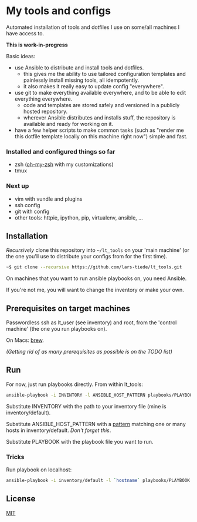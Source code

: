 # My tools and configs

Automated installation of tools and dotfiles I use on some/all machines I have access to.

**This is work-in-progress**

Basic ideas:
- use Ansible to distribute and install tools and dotfiles.
  - this gives me the ability to use tailored configuration templates and painlessly install missing tools, all idempotently.
  - it also makes it really easy to update config "everywhere".
- use git to make everything available everywhere, and to be able to edit everything everywhere.
  - code and templates are stored safely and versioned in a publicly hosted repository.
  - wherever Ansible distributes and installs stuff, the repository is available and ready for working on it.
- have a few helper scripts to make common tasks (such as "render me this dotfile template locally on this machine right now") simple and fast.

### Installed and configured things so far

- zsh ([oh-my-zsh](http://ohmyz.sh/) with my customizations)
- tmux

### Next up

- vim with vundle and plugins
- ssh config
- git with config
- other tools: httpie, ipython, pip, virtualenv, ansible, ...


## Installation

*Recursively* clone this repository into `~/lt_tools` on your 'main machine' (or the one you'll use to distribute your configs from for the first time).

```sh
~$ git clone --recursive https://github.com/lars-tiede/lt_tools.git
```

On machines that you want to run ansible playbooks on, you need Ansible.

If you're not me, you will want to change the inventory or make your own.


## Prerequisites on target machines

Passwordless ssh as lt\_user (see inventory) and root, from the 'control machine' (the one you run playbooks on).

On Macs: [brew](http://brew.sh/).

*(Getting rid of as many prerequisites as possible is on the TODO list)*


## Run

For now, just run playbooks directly. From within lt\_tools:

```bash
ansible-playbook -i INVENTORY -l ANSIBLE_HOST_PATTERN playbooks/PLAYBOOK
```

Substitute INVENTORY with the path to your inventory file (mine is inventory/default).

Substitute ANSIBLE\_HOST\_PATTERN with a [pattern](http://docs.ansible.com/intro_patterns.html) matching one or many hosts in inventory/default. *Don't forget this*.

Substitute PLAYBOOK with the playbook file you want to run.


### Tricks

Run playbook on localhost:

```sh
ansible-playbook -i inventory/default -l `hostname` playbooks/PLAYBOOK
```


## License

[MIT](LICENSE.txt)
